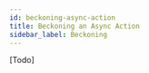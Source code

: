 ```yaml
---
id: beckoning-async-action
title: Beckoning an Async Action
sidebar_label: Beckoning
---
```


[Todo]